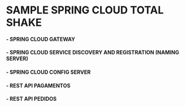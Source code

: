 # SAMPLE SPRING CLOUD TOTAL SHAKE

#### - SPRING CLOUD GATEWAY
#### - SPRING CLOUD SERVICE DISCOVERY AND REGISTRATION (NAMING SERVER)
#### - SPRING CLOUD CONFIG SERVER
#### - REST API PAGAMENTOS
#### - REST API PEDIDOS